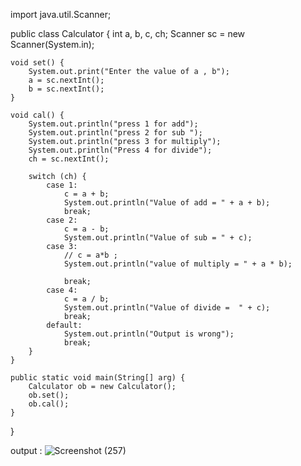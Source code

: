 import java.util.Scanner;

public class Calculator {
    int a, b, c, ch;
    Scanner sc = new Scanner(System.in);

    void set() {
        System.out.print("Enter the value of a , b");
        a = sc.nextInt();
        b = sc.nextInt();
    }

    void cal() {
        System.out.println("press 1 for add");
        System.out.println("press 2 for sub ");
        System.out.println("press 3 for multiply");
        System.out.println("Press 4 for divide");
        ch = sc.nextInt();

        switch (ch) {
            case 1:
                c = a + b;
                System.out.println("Value of add = " + a + b);
                break;
            case 2:
                c = a - b;
                System.out.println("Value of sub = " + c);
            case 3:
                // c = a*b ;
                System.out.println("value of multiply = " + a * b);

                break;
            case 4:
                c = a / b;
                System.out.println("Value of divide =  " + c);
                break;
            default:
                System.out.println("Output is wrong");
                break;
        }
    }

    public static void main(String[] arg) {
        Calculator ob = new Calculator();
        ob.set();
        ob.cal();
    }

}

output :
![Screenshot (257)](https://user-images.githubusercontent.com/110158906/197383998-7c7c9428-3b2b-423e-b16d-68c326db5438.png)
